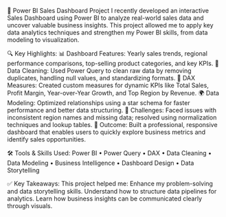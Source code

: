 🚀 Power BI Sales Dashboard Project
I recently developed an interactive Sales Dashboard using Power BI to analyze real-world sales data and uncover valuable business insights. This project allowed me to apply key data analytics techniques and strengthen my Power BI skills, from data modeling to visualization.

🔍 Key Highlights:
📊 Dashboard Features: Yearly sales trends, regional performance comparisons, top-selling product categories, and key KPIs.
🧹 Data Cleaning: Used Power Query to clean raw data by removing duplicates, handling null values, and standardizing formats.
🔢 DAX Measures: Created custom measures for dynamic KPIs like Total Sales, Profit Margin, Year-over-Year Growth, and Top Region by Revenue.
🌍 Data Modeling: Optimized relationships using a star schema for faster performance and better data structuring.
📌 Challenges: Faced issues with inconsistent region names and missing data; resolved using normalization techniques and lookup tables.
🧠 Outcome: Built a professional, responsive dashboard that enables users to quickly explore business metrics and identify sales opportunities.

🛠 Tools & Skills Used:
Power BI • Power Query • DAX • Data Cleaning • Data Modeling • Business Intelligence • Dashboard Design • Data Storytelling

✅ Key Takeaways:
This project helped me:
Enhance my problem-solving and data storytelling skills.
Understand how to structure data pipelines for analytics.
Learn how business insights can be communicated clearly through visuals.

